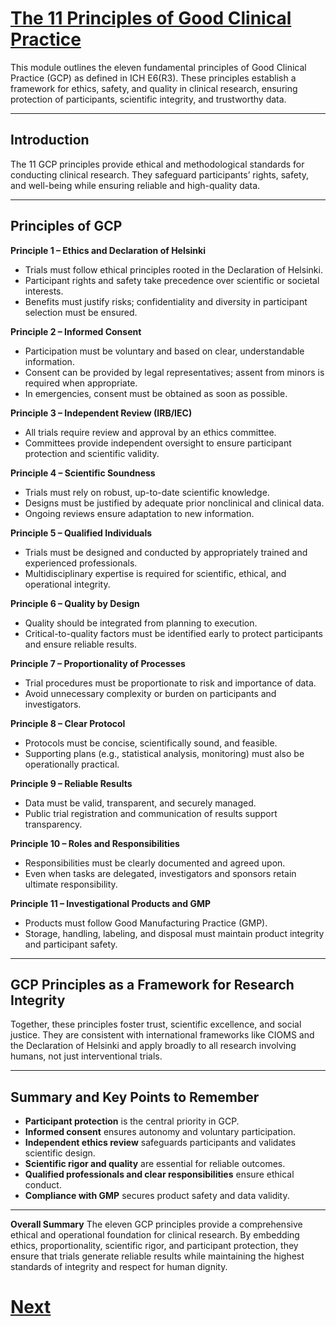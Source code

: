 # [The 11 Principles of Good Clinical Practice](https://globalhealthtrainingcentre.tghn.org/elearning/education/ich-gcp-e6-r3/M2/12970/)

This module outlines the eleven fundamental principles of Good Clinical Practice (GCP) as defined in ICH E6(R3). These principles establish a framework for ethics, safety, and quality in clinical research, ensuring protection of participants, scientific integrity, and trustworthy data.

---

## Introduction

The 11 GCP principles provide ethical and methodological standards for conducting clinical research. They safeguard participants’ rights, safety, and well-being while ensuring reliable and high-quality data.

---

## Principles of GCP

**Principle 1 – Ethics and Declaration of Helsinki**

* Trials must follow ethical principles rooted in the Declaration of Helsinki.
* Participant rights and safety take precedence over scientific or societal interests.
* Benefits must justify risks; confidentiality and diversity in participant selection must be ensured.

**Principle 2 – Informed Consent**

* Participation must be voluntary and based on clear, understandable information.
* Consent can be provided by legal representatives; assent from minors is required when appropriate.
* In emergencies, consent must be obtained as soon as possible.

**Principle 3 – Independent Review (IRB/IEC)**

* All trials require review and approval by an ethics committee.
* Committees provide independent oversight to ensure participant protection and scientific validity.

**Principle 4 – Scientific Soundness**

* Trials must rely on robust, up-to-date scientific knowledge.
* Designs must be justified by adequate prior nonclinical and clinical data.
* Ongoing reviews ensure adaptation to new information.

**Principle 5 – Qualified Individuals**

* Trials must be designed and conducted by appropriately trained and experienced professionals.
* Multidisciplinary expertise is required for scientific, ethical, and operational integrity.

**Principle 6 – Quality by Design**

* Quality should be integrated from planning to execution.
* Critical-to-quality factors must be identified early to protect participants and ensure reliable results.

**Principle 7 – Proportionality of Processes**

* Trial procedures must be proportionate to risk and importance of data.
* Avoid unnecessary complexity or burden on participants and investigators.

**Principle 8 – Clear Protocol**

* Protocols must be concise, scientifically sound, and feasible.
* Supporting plans (e.g., statistical analysis, monitoring) must also be operationally practical.

**Principle 9 – Reliable Results**

* Data must be valid, transparent, and securely managed.
* Public trial registration and communication of results support transparency.

**Principle 10 – Roles and Responsibilities**

* Responsibilities must be clearly documented and agreed upon.
* Even when tasks are delegated, investigators and sponsors retain ultimate responsibility.

**Principle 11 – Investigational Products and GMP**

* Products must follow Good Manufacturing Practice (GMP).
* Storage, handling, labeling, and disposal must maintain product integrity and participant safety.

---

## GCP Principles as a Framework for Research Integrity

Together, these principles foster trust, scientific excellence, and social justice. They are consistent with international frameworks like CIOMS and the Declaration of Helsinki and apply broadly to all research involving humans, not just interventional trials.

---

## Summary and Key Points to Remember

* **Participant protection** is the central priority in GCP.
* **Informed consent** ensures autonomy and voluntary participation.
* **Independent ethics review** safeguards participants and validates scientific design.
* **Scientific rigor and quality** are essential for reliable outcomes.
* **Qualified professionals and clear responsibilities** ensure ethical conduct.
* **Compliance with GMP** secures product safety and data validity.

---

**Overall Summary**
The eleven GCP principles provide a comprehensive ethical and operational foundation for clinical research. By embedding ethics, proportionality, scientific rigor, and participant protection, they ensure that trials generate reliable results while maintaining the highest standards of integrity and respect for human dignity.

# [Next](./Module3.md)